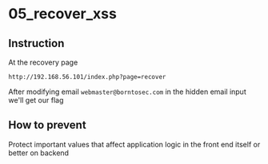 # 05_recover_xss

## Instruction

At the recovery page

```
http://192.168.56.101/index.php?page=recover
```

After modifying email `webmaster@borntosec.com` in the hidden email input we'll get our flag

## How to prevent

Protect important values that affect application logic in the front end itself or better on backend
